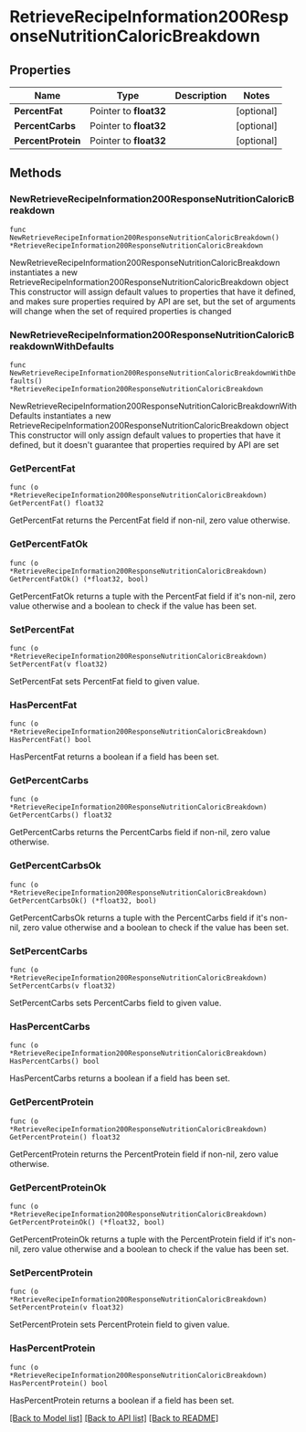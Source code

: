 # RetrieveRecipeInformation200ResponseNutritionCaloricBreakdown

## Properties

Name | Type | Description | Notes
------------ | ------------- | ------------- | -------------
**PercentFat** | Pointer to **float32** |  | [optional] 
**PercentCarbs** | Pointer to **float32** |  | [optional] 
**PercentProtein** | Pointer to **float32** |  | [optional] 

## Methods

### NewRetrieveRecipeInformation200ResponseNutritionCaloricBreakdown

`func NewRetrieveRecipeInformation200ResponseNutritionCaloricBreakdown() *RetrieveRecipeInformation200ResponseNutritionCaloricBreakdown`

NewRetrieveRecipeInformation200ResponseNutritionCaloricBreakdown instantiates a new RetrieveRecipeInformation200ResponseNutritionCaloricBreakdown object
This constructor will assign default values to properties that have it defined,
and makes sure properties required by API are set, but the set of arguments
will change when the set of required properties is changed

### NewRetrieveRecipeInformation200ResponseNutritionCaloricBreakdownWithDefaults

`func NewRetrieveRecipeInformation200ResponseNutritionCaloricBreakdownWithDefaults() *RetrieveRecipeInformation200ResponseNutritionCaloricBreakdown`

NewRetrieveRecipeInformation200ResponseNutritionCaloricBreakdownWithDefaults instantiates a new RetrieveRecipeInformation200ResponseNutritionCaloricBreakdown object
This constructor will only assign default values to properties that have it defined,
but it doesn't guarantee that properties required by API are set

### GetPercentFat

`func (o *RetrieveRecipeInformation200ResponseNutritionCaloricBreakdown) GetPercentFat() float32`

GetPercentFat returns the PercentFat field if non-nil, zero value otherwise.

### GetPercentFatOk

`func (o *RetrieveRecipeInformation200ResponseNutritionCaloricBreakdown) GetPercentFatOk() (*float32, bool)`

GetPercentFatOk returns a tuple with the PercentFat field if it's non-nil, zero value otherwise
and a boolean to check if the value has been set.

### SetPercentFat

`func (o *RetrieveRecipeInformation200ResponseNutritionCaloricBreakdown) SetPercentFat(v float32)`

SetPercentFat sets PercentFat field to given value.

### HasPercentFat

`func (o *RetrieveRecipeInformation200ResponseNutritionCaloricBreakdown) HasPercentFat() bool`

HasPercentFat returns a boolean if a field has been set.

### GetPercentCarbs

`func (o *RetrieveRecipeInformation200ResponseNutritionCaloricBreakdown) GetPercentCarbs() float32`

GetPercentCarbs returns the PercentCarbs field if non-nil, zero value otherwise.

### GetPercentCarbsOk

`func (o *RetrieveRecipeInformation200ResponseNutritionCaloricBreakdown) GetPercentCarbsOk() (*float32, bool)`

GetPercentCarbsOk returns a tuple with the PercentCarbs field if it's non-nil, zero value otherwise
and a boolean to check if the value has been set.

### SetPercentCarbs

`func (o *RetrieveRecipeInformation200ResponseNutritionCaloricBreakdown) SetPercentCarbs(v float32)`

SetPercentCarbs sets PercentCarbs field to given value.

### HasPercentCarbs

`func (o *RetrieveRecipeInformation200ResponseNutritionCaloricBreakdown) HasPercentCarbs() bool`

HasPercentCarbs returns a boolean if a field has been set.

### GetPercentProtein

`func (o *RetrieveRecipeInformation200ResponseNutritionCaloricBreakdown) GetPercentProtein() float32`

GetPercentProtein returns the PercentProtein field if non-nil, zero value otherwise.

### GetPercentProteinOk

`func (o *RetrieveRecipeInformation200ResponseNutritionCaloricBreakdown) GetPercentProteinOk() (*float32, bool)`

GetPercentProteinOk returns a tuple with the PercentProtein field if it's non-nil, zero value otherwise
and a boolean to check if the value has been set.

### SetPercentProtein

`func (o *RetrieveRecipeInformation200ResponseNutritionCaloricBreakdown) SetPercentProtein(v float32)`

SetPercentProtein sets PercentProtein field to given value.

### HasPercentProtein

`func (o *RetrieveRecipeInformation200ResponseNutritionCaloricBreakdown) HasPercentProtein() bool`

HasPercentProtein returns a boolean if a field has been set.


[[Back to Model list]](../README.md#documentation-for-models) [[Back to API list]](../README.md#documentation-for-api-endpoints) [[Back to README]](../README.md)


